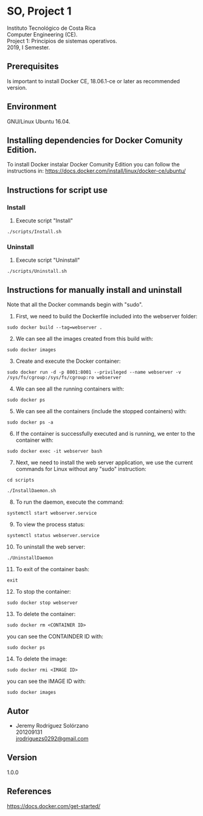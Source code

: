 # SO, Project 1
Instituto Tecnológico de Costa Rica  
Computer Engineering (CE).  
Project 1: Principios de sistemas operativos.  
2019, I Semester.  

## Prerequisites
Is important to install Docker CE, 18.06.1-ce or later as recommended version.  

## Environment
GNU/Linux Ubuntu 16.04.

## Installing dependencies for Docker Comunity Edition.

To install Docker instalar Docker Comunity Edition you can follow the instructions in: https://docs.docker.com/install/linux/docker-ce/ubuntu/

## Instructions for script use
### Install
1. Execute script "Install"
```
./scripts/Install.sh
```
### Uninstall
1. Execute script "Uninstall"
```
./scripts/Uninstall.sh
```

## Instructions for manually install and uninstall
Note that all the Docker commands begin with "sudo".  

1. First, we need to build the Dockerfile included into the webserver folder:
```
sudo docker build --tag=webserver .
```
2. We can see all the images created from this build with:
```
sudo docker images
```
3. Create and execute the Docker container:
```
sudo docker run -d -p 8001:8001 --privileged --name webserver -v /sys/fs/cgroup:/sys/fs/cgroup:ro webserver
```
4. We can see all the running containers with:
```
sudo docker ps
```
5. We can see all the containers (include the stopped containers) with:
```
sudo docker ps -a
```
6. If the container is successfully executed and is running, we enter to the container with:
```
sudo docker exec -it webserver bash
```
7. Next, we need to install the web server application, we use the current commands for Linux without any "sudo" instruction:
```
cd scripts
```
```
./InstallDaemon.sh
```
8. To run the daemon, execute the command:
```
systemctl start webserver.service
```
9. To view the process status:
```
systemctl status webserver.service
```
10. To uninstall the web server:
```
./UninstallDaemon
```
11. To exit of the container bash:
```
exit
```
12. To stop the container:
```
sudo docker stop webserver
```
13. To delete the container:
```
sudo docker rm <CONTAINER ID>
```
you can see the CONTAINDER ID with:
```
sudo docker ps
```
14. To delete the image:
```
sudo docker rmi <IMAGE ID>
```
you can see the IMAGE ID with:
```
sudo docker images
```

## Autor
* Jeremy Rodríguez Solórzano  
201209131  
jrodriguezs0292@gmail.com

## Version
1.0.0

## References
https://docs.docker.com/get-started/
